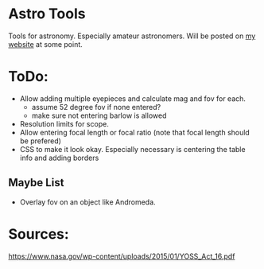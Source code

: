 # Astro Tools

Tools for astronomy. Especially amateur astronomers. Will be posted on [my website](jakemeinershagen.com/astronomy) at some point.


# ToDo:
- Allow adding multiple eyepieces and calculate mag and fov for each.
    - assume 52 degree fov if none entered?
    - make sure not entering barlow is allowed
- Resolution limits for scope.
- Allow entering focal length or focal ratio (note that focal length should be prefered)
- CSS to make it look okay. Especially necessary is centering the table info and adding borders

## Maybe List
- Overlay fov on an object like Andromeda.

# Sources:
https://www.nasa.gov/wp-content/uploads/2015/01/YOSS_Act_16.pdf